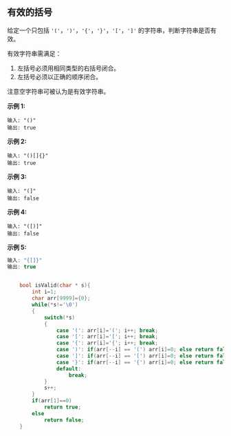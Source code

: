 ## 有效的括号

给定一个只包括 `'('`，`')'`，`'{'`，`'}'`，`'['`，`']'` 的字符串，判断字符串是否有效。

有效字符串需满足：

1. 左括号必须用相同类型的右括号闭合。
2. 左括号必须以正确的顺序闭合。

注意空字符串可被认为是有效字符串。

**示例 1:**

```
输入: "()"
输出: true
```

**示例 2:**

```
输入: "()[]{}"
输出: true
```

**示例 3:**

```
输入: "(]"
输出: false
```

**示例 4:**

```
输入: "([)]"
输出: false
```

**示例 5:**

```c
输入: "{[]}"
输出: true
    

    bool isValid(char * s){
    	int i=1; 
    	char arr[9999]={0}; 
    	while(*s!='\0') 
    	{ 
        	switch(*s) 
        	{ 
            	case '(': arr[i]='('; i++; break; 
            	case '[': arr[i]='['; i++; break; 
            	case '{': arr[i]='{'; i++; break; 
            	case ')': if(arr[--i] == '(') arr[i]=0; else return false; break; 
            	case ']': if(arr[--i] == '[') arr[i]=0; else return false; break; 
            	case '}': if(arr[--i] == '{') arr[i]=0; else return false; break; 
            	default:
                	break;
        	} 
        	s++; 
    	} 
    	if(arr[1]==0) 
        	return true; 
    	else 
        	return false; 
	}
```